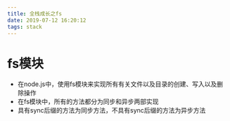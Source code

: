 ```yaml
---
title: 全栈成长之fs
date: 2019-07-12 16:20:12
tags: stack
---
```


# fs模块
- 在node.js中，使用fs模块来实现所有有关文件以及目录的创建、写入以及删除操作
- 在fs模块中，所有的方法都分为同步和异步两部实现
- 具有sync后缀的方法为同步方法，不具有sync后缀的方法为异步方法